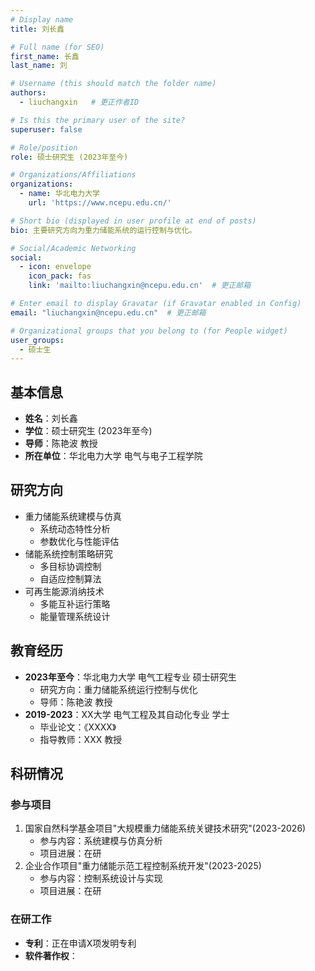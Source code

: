 ```yaml
---
# Display name
title: 刘长鑫

# Full name (for SEO)
first_name: 长鑫
last_name: 刘

# Username (this should match the folder name)
authors:
  - liuchangxin   # 更正作者ID

# Is this the primary user of the site?
superuser: false

# Role/position
role: 硕士研究生 (2023年至今)

# Organizations/Affiliations
organizations:
  - name: 华北电力大学
    url: 'https://www.ncepu.edu.cn/'

# Short bio (displayed in user profile at end of posts)
bio: 主要研究方向为重力储能系统的运行控制与优化。

# Social/Academic Networking
social:
  - icon: envelope
    icon_pack: fas
    link: 'mailto:liuchangxin@ncepu.edu.cn'  # 更正邮箱

# Enter email to display Gravatar (if Gravatar enabled in Config)
email: "liuchangxin@ncepu.edu.cn"  # 更正邮箱

# Organizational groups that you belong to (for People widget)
user_groups:
  - 硕士生
---
```


## 基本信息

- **姓名**：刘长鑫
- **学位**：硕士研究生 (2023年至今)
- **导师**：陈艳波 教授
- **所在单位**：华北电力大学 电气与电子工程学院

## 研究方向

- 重力储能系统建模与仿真
  - 系统动态特性分析
  - 参数优化与性能评估
- 储能系统控制策略研究
  - 多目标协调控制
  - 自适应控制算法
- 可再生能源消纳技术
  - 多能互补运行策略
  - 能量管理系统设计

## 教育经历

- **2023年至今**：华北电力大学 电气工程专业 硕士研究生
  - 研究方向：重力储能系统运行控制与优化
  - 导师：陈艳波 教授
- **2019-2023**：XX大学 电气工程及其自动化专业 学士
  - 毕业论文：《XXXX》
  - 指导教师：XXX 教授

## 科研情况

### 参与项目
1. 国家自然科学基金项目"大规模重力储能系统关键技术研究"(2023-2026)
   - 参与内容：系统建模与仿真分析
   - 项目进展：在研
2. 企业合作项目"重力储能示范工程控制系统开发"(2023-2025)
   - 参与内容：控制系统设计与实现
   - 项目进展：在研

### 在研工作
- **专利**：正在申请X项发明专利
- **软件著作权**：